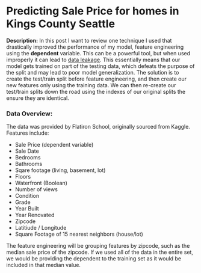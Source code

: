 # Predicting Sale Price for homes in Kings County Seattle

**Description:** In this post I want to review one technique I used that drastically improved the performance of my model, feature engineering using the **dependent** variable. This can be a powerful tool, but when used improperly it can lead to [data leakage](https://medium.com/@gurupratap.matharu/data-leakage-in-machine-learning-390d560f0969). This essentially means that our model gets trained on part of the testing data, which defeats the purpose of the split and may lead to poor model generalization. The solution is to create the test/train split before feature engineering, and then create our new features only using the training data. We can then re-create our test/train splits down the road using the indexes of our original splits the ensure they are identical. 

### Data Overview:
The data was provided by Flatiron School, originally sourced from Kaggle. Features include:

- Sale Price (dependent variable)
- Sale Date
- Bedrooms
- Bathrooms
- Sqare footage (living, basement, lot)
- Floors
- Waterfront (Boolean)
- Number of views
- Condition
- Grade
- Year Built
- Year Renovated
- Zipcode
- Latitiude / Longitude
- Square Footage of 15 nearest neighbors (house/lot)

The feature engineering will be grouping features by zipcode, such as the median sale price of the zipcode. If we used all of the data in the entire set, we would be providing the dependent to the training set as it would be included in that median value. 
